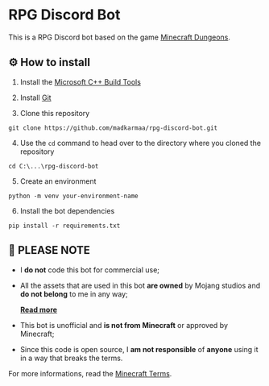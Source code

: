 # RPG Discord Bot

This is a RPG Discord bot based on the game [Minecraft Dungeons][dungeons].

## ⚙️ How to install

1. Install the [Microsoft C++ Build Tools][vstools]

2. Install [Git][git]

3. Clone this repository

```
git clone https://github.com/madkarmaa/rpg-discord-bot.git
```

4. Use the `cd` command to head over to the directory where you cloned the repository

```
cd C:\...\rpg-discord-bot
```

5. Create an environment

```
python -m venv your-environment-name
```

6. Install the bot dependencies

```
pip install -r requirements.txt
```

## 🚨 PLEASE NOTE

- I **do not** code this bot for commercial use;

- All the assets that are used in this bot **are owned** by Mojang studios and **do not belong** to me in any way;

  **[Read more][assets]**

- This bot is unofficial and **is not from Minecraft** or approved by Minecraft;

- Since this code is open source, I **am not responsible** of **anyone** using it in a way that breaks the terms.

For more informations, read the [Minecraft Terms][terms].

[dungeons]: https://www.minecraft.net/en-us/about-dungeons
[terms]: https://www.minecraft.net/terms#terms-brand_guidelines
[vstools]: https://visualstudio.microsoft.com/visual-cpp-build-tools/
[git]: https://git-scm.com/downloads
[assets]: ./src/img/README.md
